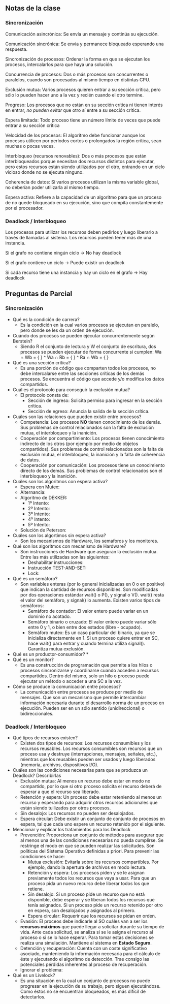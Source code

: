 ## Notas de la clase
### Sincronización

Comunicación asincrónica: Se envía un mensaje y continúa su ejecución.

Comunicación sincrónica: Se envia y permanece bloqueado esperando una respuesta.

Sincronización de procesos: Ordenar la forma en que se ejecutan los procesos, intercalarlos para que haya una solución.

Concurrencia de procesos: Dos o más procesos son concurrentes o paralelos, cuando son procesados al mismo tiempo en distintas CPU.

Exclusión mutua: Varios procesos quieren entrar a su sección crítica, pero sólo lo pueden hacer uno a la vez y recién cuando el otro termine. 

Progreso: Los procesos que no están en su sección crítica ni tienen interés en entrar, *no pueden evitar* que otro sí entre a su sección critica.

Espera limitada: Todo proceso tiene un número límite de veces que puede entrar a su sección crítica 

Velocidad de los procesos: El algoritmo debe funcionar aunque los procesos utilicen por períodos cortos o prolongados la región crítica, sean muchas o pocas veces.

Interbloqueo (recursos renovables): Dos o más procesos que están interbloqueados porque necesitan dos recursos distintos para ejecutar, pero estos recursos están siendo utilizados por el otro, entrando en un ciclo vicioso donde no se ejecuta ninguno. 

Coherencia de datos: Si varios procesos utilizan la misma variable global, no deberían poder utilizarla al mismo tiempo.

Espera activa: Refiere a la capacidad de un algoritmo para que un proceso de no quede bloqueado en su ejecución, sino que compita constantemente por el procesador.

### Deadlock / Interbloqueo

Los procesos para utilizar los recursos deben pedirlos y luego liberarlo a través de llamadas al sistema. Los recursos pueden tener más de una instancia.

Si el grafo no contiene ningún ciclo -> No hay deadlock

Si el grafo contiene un ciclo -> Puede existir un deadlock

Si cada recurso tiene una instancia y hay un ciclo en el grafo -> Hay deadlock

## Preguntas de Parcial
### Sincronización
* Qué es la condición de carrera?
  * Es la condición en la cual varios procesos se ejecutan en paralelo, pero donde se les da un orden de ejecución.
* Cuándo dos procesos se pueden ejecutar concurrentemente según Berstein?
  * Siendo R el conjunto de lectura y W el conjunto de escritura, dos procesos se pueden ejecutar de forma concurrente si cumplen: Wa ∩ Wb = { } ^ Wa ∩ Rb = { } ^ Ra ∩ Wb = { }
* Qué es una sección crítica?
  * Es una porción de código que comparten todos los procesos, no debe intercalarse entre las secciones críticas de los demás procesos. Se encuentra el código que accede y/o modifica los datos compartidos.
* Cuál es el protocolo para conseguir la exclusión mutua?
  * El protocolo consta de:
    * Sección de ingreso: Solicita permiso para ingresar en la sección crítica.
    * Sección de egreso: Anuncia la salida de la sección crítica.
* Cuáles son las relaciones que pueden existir entre procesos?
  * Competencia: Los procesos **NO** tienen conocimiento de los demás. Sus problemas de control relacionados son la falta de exclusión mutua, el interbloqueo y la inanición.
  * Cooperación por compartimiento: Los procesos tienen conocimiento indirecto de los otros (por ejemplo por medio de objetos compartidos). Sus problemas de control relacionados son la falta de exclusión mutua, el interbloqueo, la inanición y la falta de coherencia de datos.
  * Cooperación por comunicación: Los procesos tiene un conocimiento directo de los demás. Sus problemas de control relacionados son el interbloqueo y la inanición.
* Cuáles son los algoritmos con espera activa?
  * Espera con Mutex:
  * Alternancia:
  * Algoritmo de DEKKER:
    * 1º Intento:
    * 2º Intento:
    * 3º Intento:
    * 4º Intento:
    * 5º Intento:
  * Solución de Peterson:
* Cuáles son los algortimos sin espera activa?
  * Son los mecanismos de Hardware, los semaforos y los monitores.
* Qué son los algoritmos con mecanismo de Hardware?
  * Son instrucciones de Hardware que aseguran la exclusión mutua. Entre las más utilizadas son las siguientes:
    * Deshabilitar instrucciones:
    * Instrucción TEST-AND-SET:
    * Lock:
* Qué es un semáforo?
  * Son variables enteras (por lo general inicializadas en 0 o en positivo) que indican la cantidad de recursos disponibles. Son modificadas por dos operaciones estándar wait() o P(), y signal o V(). wait() resta el valor del semáforo, y signal() lo aumenta. Existen varios tipos de semáforos:
    * Semáforo de contador: El valor entero puede variar en un dominio no acotado.
    * Semáforo binario o cruzado: El valor entero puede variar sólo entre 0 y 1, o bien entre dos estados (libre - ocupado).
    * Semáforo mutex: Es un caso particular del binario, ya que se inicializa directamente en 1. Si un proceso quiere entrar en SC, hace wait() para entrar y cuando termina utiliza signal(). Garantiza mutua exclusión.
* Qué es un productor-consumidor?
  * 
* Qué es un monitor?
  * Es una construcción de programación que permite a los hilos o procesos sincronizarse y coordinarse cuando acceden a recursos compartidos. Dentro del mismo, solo un hilo o proceso puede ejecutar un método o acceder a una SC a la vez.
* Cómo se produce la comunicación entre procesos?
  * La comunicación entre procesos se produce por medio de mensajes. Que son un mecanismo que permite intercambiar información necesaria durante el desarrollo norma de un proceso en ejecución. Pueden ser en un sólo sentido (unidireccional) o bidireccionales.

### Deadlock / Interbloqueo
* Qué tipos de recursos existen?
  * Existen dos tipos de recursos: Los recursos consumibles y los recursos reusables. Los recursos consumibles son recursos que un proceso usa y destruye (interrupciones, mensajes, señales, etc.), mientras que los reusables pueden ser usados y luego liberados (memoria, archivos, dispositivos I/O).
* Cuáles son las condiciones necesarias para que se produzca un Deadlock? Describirlas
  * Exclusión mutua: Al menos un recurso debe estar en modo no compartido, por lo que si otro proceso solicita el recurso deberá de esperar a que el recurso sea liberado.
  * Retención y espera: Un proceso debe estar reteniendo al menos un recurso y esperando para adquirir otros recursos adicionales que están siendo tuilizados por otros procesos.
  * Sin desalojo: Los recursos no pueden ser desalojados.
  * Espera circular: Debe existir un conjunto de conjunto de procesos en espera, tal que cada uno espere un recurso retenido por el siguiente.
* Mencionar y explicar los tratamientos para los Deadlock
  * Prevención: Proporciona un conjunto de métodos para asegurar que al menos una de las condiciones necesarias no pueda cumplirse. Se restringe el modo en que se pueden realizar las solicitudes. Son políticas del Sistema Operativo definidas a priori. Para prevenir las condiciones se hace:
    * Mutua exclusión: Evitarla sobre los recursos compartibles. Por ejemplo, dando la apertura de archivos en modo lectura.
    * Retención y espera: Los procesos piden y se le asignan previamente todos los recursos que vaya a usar. Para que un proceso pida un nuevo recurso debe liberar todos los que retiene.
    * Sin desalojo: Si un proceso pide un recurso que no está disponible, debe esperar y se liberan todos los recursos que tenía asignados. Si un proceso pide un recurso retenido por otro en espera, son desalojados y asignados al primero.
    * Espera circular: Requerir que los recursos se pidan en orden.
  * Evasión: El proceos debe indicarle al SO cuáles van a ser los **recursos máximos** que puede llegar a solicitar durante su tiempo de vida. Ante cada solicitud, se analiza si se le asigna el recurso al proceso o si se lo hace esperar. Para tomar estas decisiones se realiza una simulación. Mantiene al sistema en **Estado Seguro**.
  * Detención y recuperación: Cuenta con un coste significativo asociado, manteniendo la información necesaria para el cálculo de éste y ejecutando el algoritmo de detección. Trae consigo las potenciales pérdidas inherentes al proceso de recuperación.
  * Ignorar el problema:
* Qué es un Livelock?
  * Es una situación en la cual un conjunto de procesos no puede progresar en la ejecución de su trabajo, pero siguen ejecutándose. Como éstos no se encuentran bloqueados, es más difícil de detectarlos.